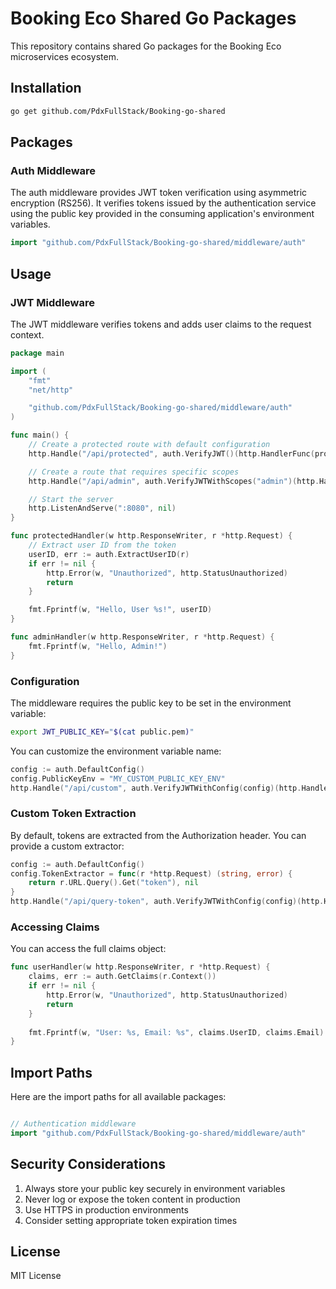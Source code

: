# Booking Eco Shared Go Packages

This repository contains shared Go packages for the Booking Eco microservices ecosystem.

## Installation

```bash
go get github.com/PdxFullStack/Booking-go-shared
```

## Packages

### Auth Middleware

The auth middleware provides JWT token verification using asymmetric encryption (RS256). It verifies tokens issued by the authentication service using the public key provided in the consuming application's environment variables.

```go
import "github.com/PdxFullStack/Booking-go-shared/middleware/auth"
```

## Usage

### JWT Middleware

The JWT middleware verifies tokens and adds user claims to the request context.

```go
package main

import (
	"fmt"
	"net/http"

	"github.com/PdxFullStack/Booking-go-shared/middleware/auth"
)

func main() {
	// Create a protected route with default configuration
	http.Handle("/api/protected", auth.VerifyJWT()(http.HandlerFunc(protectedHandler)))

	// Create a route that requires specific scopes
	http.Handle("/api/admin", auth.VerifyJWTWithScopes("admin")(http.HandlerFunc(adminHandler)))

	// Start the server
	http.ListenAndServe(":8080", nil)
}

func protectedHandler(w http.ResponseWriter, r *http.Request) {
	// Extract user ID from the token
	userID, err := auth.ExtractUserID(r)
	if err != nil {
		http.Error(w, "Unauthorized", http.StatusUnauthorized)
		return
	}

	fmt.Fprintf(w, "Hello, User %s!", userID)
}

func adminHandler(w http.ResponseWriter, r *http.Request) {
	fmt.Fprintf(w, "Hello, Admin!")
}
```

### Configuration

The middleware requires the public key to be set in the environment variable:

```bash
export JWT_PUBLIC_KEY="$(cat public.pem)"
```

You can customize the environment variable name:

```go
config := auth.DefaultConfig()
config.PublicKeyEnv = "MY_CUSTOM_PUBLIC_KEY_ENV"
http.Handle("/api/custom", auth.VerifyJWTWithConfig(config)(http.HandlerFunc(customHandler)))
```

### Custom Token Extraction

By default, tokens are extracted from the Authorization header. You can provide a custom extractor:

```go
config := auth.DefaultConfig()
config.TokenExtractor = func(r *http.Request) (string, error) {
    return r.URL.Query().Get("token"), nil
}
http.Handle("/api/query-token", auth.VerifyJWTWithConfig(config)(http.HandlerFunc(queryTokenHandler)))
```

### Accessing Claims

You can access the full claims object:

```go
func userHandler(w http.ResponseWriter, r *http.Request) {
    claims, err := auth.GetClaims(r.Context())
    if err != nil {
        http.Error(w, "Unauthorized", http.StatusUnauthorized)
        return
    }
    
    fmt.Fprintf(w, "User: %s, Email: %s", claims.UserID, claims.Email)
}
```

## Import Paths

Here are the import paths for all available packages:

```go

// Authentication middleware
import "github.com/PdxFullStack/Booking-go-shared/middleware/auth"
```

## Security Considerations

1. Always store your public key securely in environment variables
2. Never log or expose the token content in production
3. Use HTTPS in production environments
4. Consider setting appropriate token expiration times

## License

MIT License 